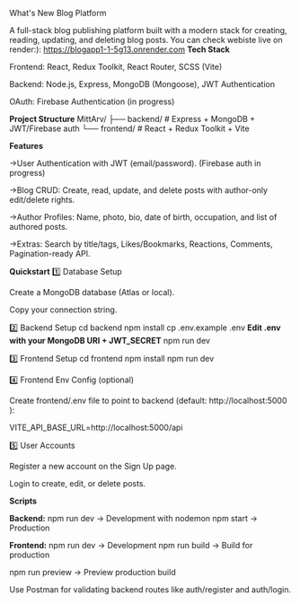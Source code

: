 What's New Blog Platform

A full-stack blog publishing platform built with a modern stack for creating, reading, updating, and deleting blog posts.
You can check webiste live on render:): https://blogapp1-1-5g13.onrender.com
**Tech Stack**

Frontend: React, Redux Toolkit, React Router, SCSS (Vite)

Backend: Node.js, Express, MongoDB (Mongoose), JWT Authentication

OAuth: Firebase Authentication (in progress)

**Project Structure**
MittArv/
├── backend/        # Express + MongoDB + JWT/Firebase auth
└── frontend/       # React + Redux Toolkit + Vite

**Features**

->User Authentication with JWT (email/password). (Firebase auth in progress)

->Blog CRUD: Create, read, update, and delete posts with author-only edit/delete rights.

->Author Profiles: Name, photo, bio, date of birth, occupation, and list of authored posts.

->Extras: Search by title/tags, Likes/Bookmarks, Reactions, Comments, Pagination-ready API.

**Quickstart**
1️⃣ Database Setup

Create a MongoDB database (Atlas or local).

Copy your connection string.

2️⃣ Backend Setup
cd backend
npm install
cp .env.example .env
**Edit .env with your MongoDB URI + JWT_SECRET**
npm run dev

3️⃣ Frontend Setup
cd frontend
npm install
npm run dev

4️⃣ Frontend Env Config (optional)

Create frontend/.env file to point to backend (default: http://localhost:5000
):

VITE_API_BASE_URL=http://localhost:5000/api

5️⃣ User Accounts

Register a new account on the Sign Up page.

Login to create, edit, or delete posts.

**Scripts**

**Backend:**
npm run dev → Development with nodemon
npm start → Production

**Frontend:**
npm run dev → Development
npm run build → Build for production

npm run preview → Preview production build

Use Postman for validating backend routes like auth/register and auth/login.
